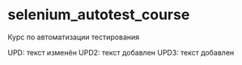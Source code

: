 # selenium_autotest_course
Курс по автоматизации тестирования

UPD: текст изменён
UPD2: текст добавлен
UPD3: текст добавлен